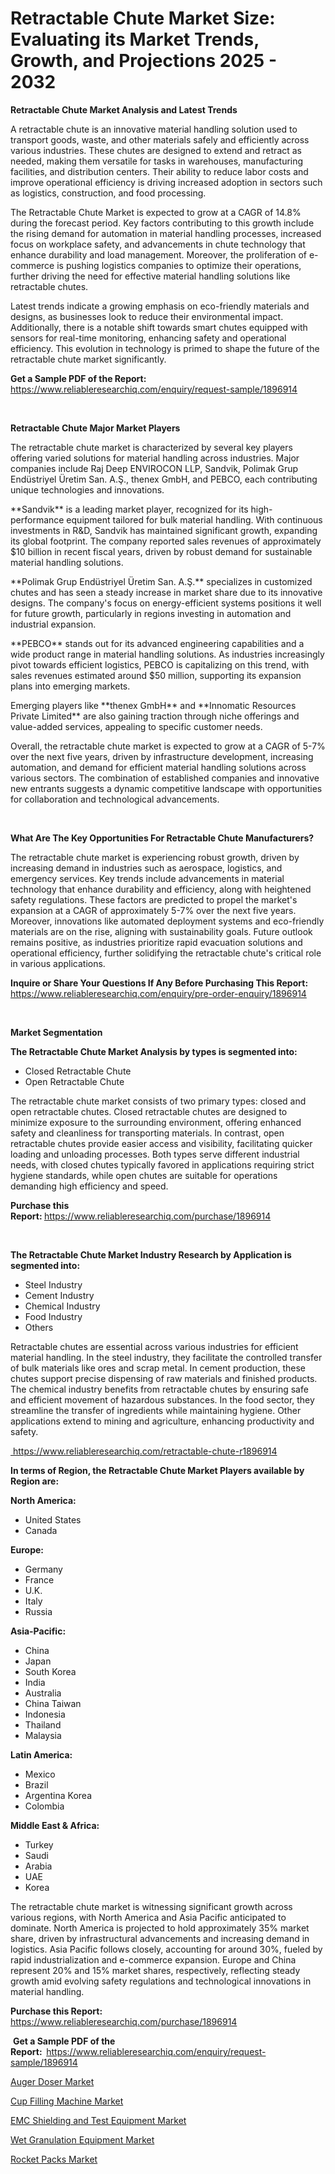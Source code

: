 <p><h1>Retractable Chute Market Size: Evaluating its Market Trends, Growth, and Projections 2025 - 2032</h1></p><p><strong>Retractable Chute Market Analysis and Latest Trends</strong></p>
<p><p>A retractable chute is an innovative material handling solution used to transport goods, waste, and other materials safely and efficiently across various industries. These chutes are designed to extend and retract as needed, making them versatile for tasks in warehouses, manufacturing facilities, and distribution centers. Their ability to reduce labor costs and improve operational efficiency is driving increased adoption in sectors such as logistics, construction, and food processing.</p><p>The Retractable Chute Market is expected to grow at a CAGR of 14.8% during the forecast period. Key factors contributing to this growth include the rising demand for automation in material handling processes, increased focus on workplace safety, and advancements in chute technology that enhance durability and load management. Moreover, the proliferation of e-commerce is pushing logistics companies to optimize their operations, further driving the need for effective material handling solutions like retractable chutes.</p><p>Latest trends indicate a growing emphasis on eco-friendly materials and designs, as businesses look to reduce their environmental impact. Additionally, there is a notable shift towards smart chutes equipped with sensors for real-time monitoring, enhancing safety and operational efficiency. This evolution in technology is primed to shape the future of the retractable chute market significantly.</p></p>
<p><strong>Get a Sample PDF of the Report:&nbsp;</strong> <a href="https://www.reliableresearchiq.com/enquiry/request-sample/1896914?utm_campaign=1129&utm_medium=2&utm_source=Github&utm_content=ia&utm_term=20022025&utm_id=retractable-chute">https://www.reliableresearchiq.com/enquiry/request-sample/1896914</a></p>
<p>&nbsp;</p>
<p><strong>Retractable Chute Major Market Players</strong></p>
<p><p>The retractable chute market is characterized by several key players offering varied solutions for material handling across industries. Major companies include Raj Deep ENVIROCON LLP, Sandvik, Polimak Grup Endüstriyel Üretim San. A.Ş., thenex GmbH, and PEBCO, each contributing unique technologies and innovations.</p><p>**Sandvik** is a leading market player, recognized for its high-performance equipment tailored for bulk material handling. With continuous investments in R&D, Sandvik has maintained significant growth, expanding its global footprint. The company reported sales revenues of approximately $10 billion in recent fiscal years, driven by robust demand for sustainable material handling solutions.</p><p>**Polimak Grup Endüstriyel Üretim San. A.Ş.** specializes in customized chutes and has seen a steady increase in market share due to its innovative designs. The company's focus on energy-efficient systems positions it well for future growth, particularly in regions investing in automation and industrial expansion.</p><p>**PEBCO** stands out for its advanced engineering capabilities and a wide product range in material handling solutions. As industries increasingly pivot towards efficient logistics, PEBCO is capitalizing on this trend, with sales revenues estimated around $50 million, supporting its expansion plans into emerging markets.</p><p>Emerging players like **thenex GmbH** and **Innomatic Resources Private Limited** are also gaining traction through niche offerings and value-added services, appealing to specific customer needs.</p><p>Overall, the retractable chute market is expected to grow at a CAGR of 5-7% over the next five years, driven by infrastructure development, increasing automation, and demand for efficient material handling solutions across various sectors. The combination of established companies and innovative new entrants suggests a dynamic competitive landscape with opportunities for collaboration and technological advancements.</p></p>
<p>&nbsp;</p>
<p><strong>What Are The Key Opportunities For Retractable Chute Manufacturers?</strong></p>
<p><p>The retractable chute market is experiencing robust growth, driven by increasing demand in industries such as aerospace, logistics, and emergency services. Key trends include advancements in material technology that enhance durability and efficiency, along with heightened safety regulations. These factors are predicted to propel the market's expansion at a CAGR of approximately 5-7% over the next five years. Moreover, innovations like automated deployment systems and eco-friendly materials are on the rise, aligning with sustainability goals. Future outlook remains positive, as industries prioritize rapid evacuation solutions and operational efficiency, further solidifying the retractable chute's critical role in various applications.</p></p>
<p><strong>Inquire or Share Your Questions If Any Before Purchasing This Report:</strong> <a href="https://www.reliableresearchiq.com/enquiry/pre-order-enquiry/1896914?utm_campaign=1129&utm_medium=2&utm_source=Github&utm_content=ia&utm_term=20022025&utm_id=retractable-chute">https://www.reliableresearchiq.com/enquiry/pre-order-enquiry/1896914</a></p>
<p>&nbsp;</p>
<p><strong>Market Segmentation</strong></p>
<p><strong>The Retractable Chute Market Analysis by types is segmented into:</strong></p>
<p><ul><li>Closed Retractable Chute</li><li>Open Retractable Chute</li></ul></p>
<p><p>The retractable chute market consists of two primary types: closed and open retractable chutes. Closed retractable chutes are designed to minimize exposure to the surrounding environment, offering enhanced safety and cleanliness for transporting materials. In contrast, open retractable chutes provide easier access and visibility, facilitating quicker loading and unloading processes. Both types serve different industrial needs, with closed chutes typically favored in applications requiring strict hygiene standards, while open chutes are suitable for operations demanding high efficiency and speed.</p></p>
<p><strong>Purchase this Report:&nbsp;</strong><a href="https://www.reliableresearchiq.com/purchase/1896914?utm_campaign=1129&utm_medium=2&utm_source=Github&utm_content=ia&utm_term=20022025&utm_id=retractable-chute">https://www.reliableresearchiq.com/purchase/1896914</a></p>
<p>&nbsp;</p>
<p><strong>The Retractable Chute Market Industry Research by Application is segmented into:</strong></p>
<p><ul><li>Steel Industry</li><li>Cement Industry</li><li>Chemical Industry</li><li>Food Industry</li><li>Others</li></ul></p>
<p><p>Retractable chutes are essential across various industries for efficient material handling. In the steel industry, they facilitate the controlled transfer of bulk materials like ores and scrap metal. In cement production, these chutes support precise dispensing of raw materials and finished products. The chemical industry benefits from retractable chutes by ensuring safe and efficient movement of hazardous substances. In the food sector, they streamline the transfer of ingredients while maintaining hygiene. Other applications extend to mining and agriculture, enhancing productivity and safety.</p></p>
<p><a href="https://www.reliableresearchiq.com/retractable-chute-r1896914?utm_campaign=1129&utm_medium=2&utm_source=Github&utm_content=ia&utm_term=20022025&utm_id=retractable-chute">&nbsp;https://www.reliableresearchiq.com/retractable-chute-r1896914</a></p>
<p><strong>In terms of Region, the Retractable Chute Market Players available by Region are:</strong></p>
<p>
    <p> <strong> North America: </strong>
        <ul>
            <li>United States</li>
            <li>Canada</li>
        </ul>
        </p> 
    <p> <strong> Europe: </strong>
        <ul>
            <li>Germany</li>
            <li>France</li>
            <li>U.K.</li>
            <li>Italy</li>
            <li>Russia</li>
        </ul>
        </p> 
    <p> <strong> Asia-Pacific: </strong>
        <ul>
            <li>China</li>
            <li>Japan</li>
            <li>South Korea</li>
            <li>India</li>
            <li>Australia</li>
            <li>China Taiwan</li>
            <li>Indonesia</li>
            <li>Thailand</li>
            <li>Malaysia</li>
        </ul>
        </p> 
    <p> <strong> Latin America: </strong>
        <ul>
            <li>Mexico</li>
            <li>Brazil</li>
            <li>Argentina Korea</li>
            <li>Colombia</li>
        </ul>
        </p> 
    <p> <strong> Middle East & Africa: </strong>
        <ul>
            <li>Turkey</li>
            <li>Saudi</li>
            <li>Arabia</li>
            <li>UAE</li>
            <li>Korea</li>
        </ul>
    </p>
    </p>
<p><p>The retractable chute market is witnessing significant growth across various regions, with North America and Asia Pacific anticipated to dominate. North America is projected to hold approximately 35% market share, driven by infrastructural advancements and increasing demand in logistics. Asia Pacific follows closely, accounting for around 30%, fueled by rapid industrialization and e-commerce expansion. Europe and China represent 20% and 15% market shares, respectively, reflecting steady growth amid evolving safety regulations and technological innovations in material handling.</p></p>
<p><strong>Purchase this Report: </strong><a href="https://www.reliableresearchiq.com/purchase/1896914?utm_campaign=1129&utm_medium=2&utm_source=Github&utm_content=ia&utm_term=20022025&utm_id=retractable-chute">https://www.reliableresearchiq.com/purchase/1896914</a></p>
<p>&nbsp;<strong>Get a Sample PDF of the Report:&nbsp;&nbsp;</strong><a href="https://www.reliableresearchiq.com/enquiry/request-sample/1896914?utm_campaign=1129&utm_medium=2&utm_source=Github&utm_content=ia&utm_term=20022025&utm_id=retractable-chute">https://www.reliableresearchiq.com/enquiry/request-sample/1896914</a></p>
<p><strong></strong></p>
<p><p><a href="https://github.com/casimbrhelck/Market-Research-Report-List-1/blob/main/auger-doser-market.md?utm_campaign=1129&utm_medium=2&utm_source=Github&utm_content=ia&utm_term=20022025&utm_id=retractable-chute">Auger Doser Market</a></p><p><a href="https://github.com/ovitzmincyle/Market-Research-Report-List-1/blob/main/cup-filling-machine-market.md?utm_campaign=1129&utm_medium=2&utm_source=Github&utm_content=ia&utm_term=20022025&utm_id=retractable-chute">Cup Filling Machine Market</a></p><p><a href="https://github.com/engelemikke/Market-Research-Report-List-1/blob/main/emc-shielding-and-test-equipment-market.md?utm_campaign=1129&utm_medium=2&utm_source=Github&utm_content=ia&utm_term=20022025&utm_id=retractable-chute">EMC Shielding and Test Equipment Market</a></p><p><a href="https://github.com/shamstirroc7/Market-Research-Report-List-1/blob/main/wet-granulation-equipment-market.md?utm_campaign=1129&utm_medium=2&utm_source=Github&utm_content=ia&utm_term=20022025&utm_id=retractable-chute">Wet Granulation Equipment Market</a></p><p><a href="https://github.com/daleogrando/Market-Research-Report-List-1/blob/main/rocket-packs-market.md?utm_campaign=1129&utm_medium=2&utm_source=Github&utm_content=ia&utm_term=20022025&utm_id=retractable-chute">Rocket Packs Market</a></p></p>